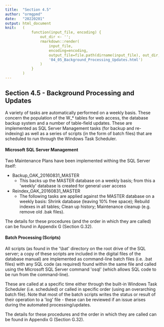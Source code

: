 ```yaml
---
title:  "Section 4.5"
author: "ormgpmd"
date:   "20220201"
output: html_document
knit:   (
            function(input_file, encoding) {
                out_dir <- '';
                rmarkdown::render(
                    input_file,
                    encoding=encoding,
                    output_file=file.path(dirname(input_file), out_dir,
                    '04_05_Background_Processing_Updates.html')
                )
            }
        )
---
```


## Section 4.5 - Background Processing and Updates

A variety of tasks are automatically performed on a weekly basis.  These
concern the population of the W_\* tables for web access, the database backup system and a number of table-field updates.  These are implemented as SQL Server Management tasks (for backup and re-indexing) as well as a series of scripts (in the form of batch files) that are scheduled to run through the Windows Task Scheduler.

#### Microsoft SQL Server Management

Two Maintenance Plans have been implemented withing the SQL Server itself:

* Backup_OAK_20160831_MASTER
    + This backs up the MASTER database on a weekly basis; from this a 'weekly' database is created for general user access
* Reindex_OAK_20160831_MASTER
    + The following tasks are applied against the MASTER database on a weekly basis: Shrink database (leaving 10% free space); Rebuild indexes in all tables; Clean up history; Maintenance cleanup (e.g. remove old .bak files).

The details for these procedures (and the order in which they are called) can be found in Appendix G (Section G.32).

#### Batch Processing (Scripts)

All scripts (as found in the '\bat' directory on the root drive of the SQL server; a copy of these scripts are included in the digital files of the database manual) are implemented as command-line batch files (i.e. .bat files) with any SQL code (as required) found within the same file and called using the Microsoft SQL Server command 'osql' (which allows SQL code to be run from the command-line).

These are called at a specific time either through the built-in Windows Task Scheduler (i.e. scheduled) or called in specific order (using an overarching batch file).  Note that most of the batch scripts writes the status or result of their operation to a 'log' file - these can be reviewed if an issue arises during the automated processing/updates.

The details for these procedures and the order in which they are called can be found in Appendix G (Section G.32).




